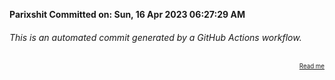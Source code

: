 **Parixshit Committed on: Sun, 16 Apr 2023 06:27:29 AM** <!-- 299303ce-a6a2-4f4a-886d-8e634b3c0885 -->

###### This is an automated commit generated by a GitHub Actions workflow.

<div align="right"><sub><sup><a href="https://github.com/Parixshit/AutoCommit.git">Read me</a></sup></sub></div>
